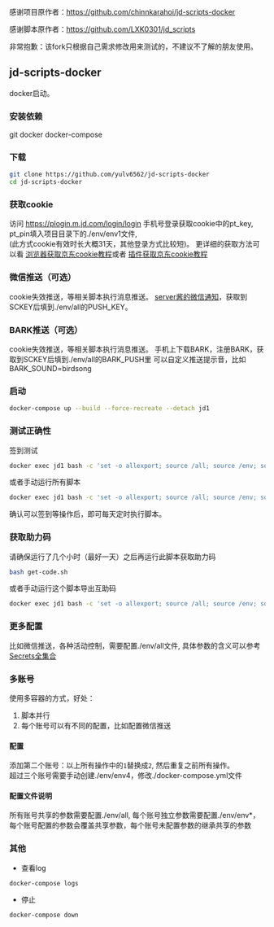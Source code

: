 感谢项目原作者：https://github.com/chinnkarahoi/jd-scripts-docker

感谢脚本原作者：https://github.com/LXK0301/jd_scripts

非常抱歉：该fork只根据自己需求修改用来测试的，不建议不了解的朋友使用。

## jd-scripts-docker
docker启动。

### 安装依赖
git docker docker-compose
### 下载
```sh
git clone https://github.com/yulv6562/jd-scripts-docker
cd jd-scripts-docker
```
### 获取cookie
访问 https://plogin.m.jd.com/login/login 手机号登录获取cookie中的pt_key, pt_pin填入项目目录下的./env/env1文件,  
(此方式cookie有效时长大概31天，其他登录方式比较短)。
更详细的获取方法可以看
[浏览器获取京东cookie教程](https://gitee.com/lxk0301/jd_scripts/blob/master/backUp/GetJdCookie.md)或者
[插件获取京东cookie教程](https://gitee.com/lxk0301/jd_scripts/blob/master/backUp/GetJdCookie2.md)
### 微信推送（可选）
cookie失效推送，等相关脚本执行消息推送。
[server酱的微信通知](http://sc.ftqq.com/3.version)，获取到SCKEY后填到./env/all的PUSH_KEY。
### BARK推送（可选）
cookie失效推送，等相关脚本执行消息推送。
手机上下载BARK，注册BARK，获取到SCKEY后填到./env/all的BARK_PUSH里
可以自定义推送提示音，比如BARK_SOUND=birdsong
### 启动
```sh
docker-compose up --build --force-recreate --detach jd1
```
### 测试正确性
签到测试
```sh
docker exec jd1 bash -c 'set -o allexport; source /all; source /env; source /jd-scripts-docker/resolve.sh; cd /scripts; node jd_bean_sign.js'
```
或者手动运行所有脚本
```sh
docker exec jd1 bash -c 'set -o allexport; source /all; source /env; source /jd-scripts-docker/resolve.sh; cd /scripts; ls jd_*.js | xargs -i node {}'
```
确认可以签到等操作后，即可每天定时执行脚本。

### 获取助力码
请确保运行了几个小时（最好一天）之后再运行此脚本获取助力码
```sh
bash get-code.sh
```
或者手动运行这个脚本导出互助码
```sh
docker exec jd1 bash -c 'set -o allexport; source /all; source /env; source /jd-scripts-docker/resolve.sh; cd /scripts; node jd_get_share_code.js'
```
### 更多配置
比如微信推送，各种活动控制，需要配置./env/all文件, 具体参数的含义可以参考[Secrets全集合](https://gitee.com/lxk0301/jd_scripts/blob/master/githubAction.md)

### 多账号
使用多容器的方式，好处：
1. 脚本并行
2. 每个账号可以有不同的配置，比如配置微信推送
#### 配置
添加第二个账号：以上所有操作中的`1`替换成`2`, 然后重复之前所有操作。  
超过三个账号需要手动创建./env/env4，修改./docker-compose.yml文件
#### 配置文件说明
所有账号共享的参数需要配置./env/all, 每个账号独立参数需要配置./env/env*，  
每个账号配置的参数会覆盖共享参数，每个账号未配置参数的继承共享的参数

### 其他
- 查看log
```sh
docker-compose logs
```
- 停止
```sh
docker-compose down
```
